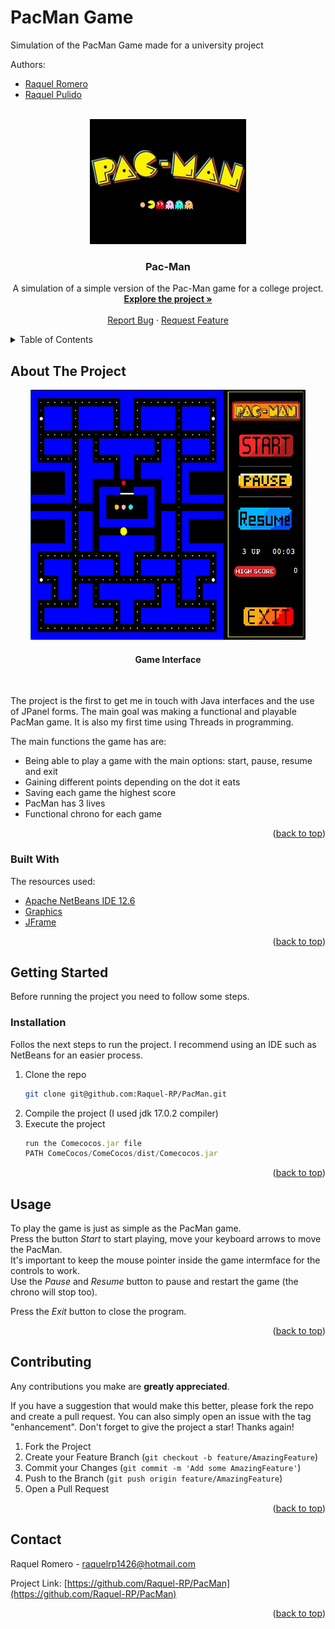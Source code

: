 # PacMan Game
Simulation of the PacMan Game made for a university project 

Authors: 
* [Raquel Romero](https://github.com/Raquel-RP)
* [Raquel Pulido](https://github.com/RaquelPP)



<!-- PROJECT LOGO -->
<br />
<div align="center">
  <a href="https://github.com/Raquel-RP/PacMan">
    <img src="images/pacmanlogo.jpg" alt="Logo" width="250" height="200">
  </a>

  <h3 align="center">Pac-Man</h3>

  <p align="center">
    A simulation of a simple version of the Pac-Man game for a college project.
    <br />
    <a href="https://github.com/Raquel-RP/ComeCocos/tree/main/Comecocos"><strong>Explore the project »</strong></a>
    <br />
    <br />
    <a href="https://github.com/Raquel-RP/ComeCocos/issues">Report Bug</a>
    ·
    <a href="https://github.com/Raquel-RP/ComeCocos/issues">Request Feature</a>
  </p>
</div>



<!-- TABLE OF CONTENTS -->
<details>
  <summary>Table of Contents</summary>
  <ol>
    <li>
      <a href="#about-the-project">About The Project</a>
      <ul>
        <li><a href="#built-with">Built With</a></li>
      </ul>
    </li>
    <li>
      <a href="#getting-started">Getting Started</a>
      <ul>
        <li><a href="#installation">Installation</a></li>
      </ul>
    </li>
    <li><a href="#usage">Usage</a></li>
    <li><a href="#contributing">Contributing</a></li>
    <li><a href="#contact">Contact</a></li>
  </ol>
</details>



<!-- ABOUT THE PROJECT -->
## About The Project
<div align="center">
  <img src="images/interface.jpg" alt="Interface" width="440" height="400">
  <h4>Game Interface</h4>
</div>

<br />

The project is the first to get me in touch with Java interfaces and the use of JPanel forms.
The main goal was making a functional and playable PacMan game. It is also my first time
using Threads in programming. 

The main functions the game has are:
* Being able to play a game with the main options: start, pause, resume and exit
* Gaining different points depending on the dot it eats
* Saving each game the highest score
* PacMan has 3 lives
* Functional chrono for each game


<p align="right">(<a href="#top">back to top</a>)</p>



### Built With

The resources used:

* [Apache NetBeans IDE 12.6](https://netbeans.apache.org/download/nb126/nb126.html)
* [Graphics](https://docs.oracle.com/javase/7/docs/api/java/awt/Graphics.html)
* [JFrame](https://docs.oracle.com/javase/7/docs/api/javax/swing/JFrame.html)

<p align="right">(<a href="#top">back to top</a>)</p>



<!-- GETTING STARTED -->
## Getting Started

Before running the project you need to follow some steps.

### Installation
Follos the next steps to run the project. I recommend using an IDE such as NetBeans for an easier process.
1. Clone the repo
   ```sh
   git clone git@github.com:Raquel-RP/PacMan.git
   ```
2. Compile the project (I used jdk 17.0.2 compiler)
3. Execute the project
   ```js
   run the Comecocos.jar file 
   PATH ComeCocos/ComeCocos/dist/Comecocos.jar
   ```

<p align="right">(<a href="#top">back to top</a>)</p>



<!-- USAGE EXAMPLES -->
## Usage

To play the game is just as simple as the PacMan game. 
<br />
Press the button *Start* to start playing, move your keyboard arrows to move the PacMan.
<br />
It's important to keep the mouse pointer inside the game intermface for the controls to work. 
<br />
Use the *Pause* and *Resume* button to pause and restart the game (the chrono will stop too).

Press the *Exit* button to close the program.
<p align="right">(<a href="#top">back to top</a>)</p>



<!-- CONTRIBUTING -->
## Contributing

Any contributions you make are **greatly appreciated**.

If you have a suggestion that would make this better, please fork the repo and create a pull request. You can also simply open an issue with the tag "enhancement".
Don't forget to give the project a star! Thanks again!

1. Fork the Project
2. Create your Feature Branch (`git checkout -b feature/AmazingFeature`)
3. Commit your Changes (`git commit -m 'Add some AmazingFeature'`)
4. Push to the Branch (`git push origin feature/AmazingFeature`)
5. Open a Pull Request

<p align="right">(<a href="#top">back to top</a>)</p>



<!-- CONTACT -->
## Contact

Raquel Romero - raquelrp1426@hotmail.com

Project Link: [https://github.com/Raquel-RP/PacMan](https://github.com/Raquel-RP/PacMan)

<p align="right">(<a href="#top">back to top</a>)</p>
